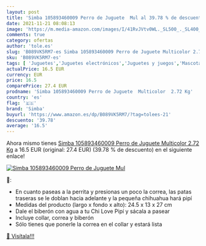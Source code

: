 ```yaml
---
layout: post
title: 'Simba 105893460009 Perro de Juguete  Mul al 39.78 % de descuento'
date: 2021-11-21 08:08:13
image: 'https://m.media-amazon.com/images/I/41RvJVtv0WL._SL500_._SL400_.jpg'
comments: true
category: ofertas
author: 'tole.es'
slug: 'B089VK5RM7-es Simba 105893460009 Perro de Juguete Multicolor 2.72 Kg'
sku: 'B089VK5RM7-es'
tags: [ 'Juguetes','Juguetes electrónicos','Juguetes y juegos','Mascotas electrónicas','simba', ]
actualPrice: 16.5 EUR
currency: EUR
price: 16.5
comparePrice: 27.4 EUR
prodname: 'Simba 105893460009 Perro de Juguete  Multicolor  2.72 Kg'
country: 'es'
flag: '🇪🇸'
brand: 'Simba'
buyurl: 'https://www.amazon.es/dp/B089VK5RM7/?tag=tolees-21'
descuento: '39.78'
average: '16.5'
---
```


Ahora mismo tienes [Simba 105893460009 Perro de Juguete  Multicolor  2.72 Kg](https://www.amazon.es/dp/B089VK5RM7/?tag=tolees-21) a 16.5 EUR (original: 27.4 EUR) (39.78 %  de descuento) en el siguiente enlace!

[![Simba 105893460009 Perro de Juguete  Mul](https://m.media-amazon.com/images/I/41RvJVtv0WL._SL500_._SL400_.jpg)](https://www.amazon.es/dp/B089VK5RM7/?tag=tolees-21)

🔎:

- En cuanto paseas a la perrita y presionas un poco la correa, las patas traseras se le doblan hacia adelante y la pequeña chihuahua hará pipí
- Medidas del producto (largo x fondo x alto): 24.5 x 13 x 27 cm
- Dale el biberón con agua a tu Chi Love Pipí y sácala a pasear
- Incluye collar, correa y biberón
- Sólo tienes que ponerle la correa en el collar y estará lista

[🛒 Visítala!!!](https://www.amazon.es/dp/B089VK5RM7/?tag=tolees-21)
